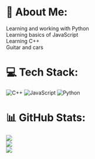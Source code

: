# 💫 About Me:
Learning and working with Python<br>Learning basics of JavaScript<br>Learning C++<br>Guitar and cars


# 💻 Tech Stack:
![C++](https://img.shields.io/badge/c++-%2300599C.svg?style=for-the-badge&logo=c%2B%2B&logoColor=white) ![JavaScript](https://img.shields.io/badge/javascript-%23323330.svg?style=for-the-badge&logo=javascript&logoColor=%23F7DF1E) ![Python](https://img.shields.io/badge/python-3670A0?style=for-the-badge&logo=python&logoColor=ffdd54)
# 📊 GitHub Stats:
![](https://github-readme-stats.vercel.app/api?username=alincibo&theme=dark&hide_border=false&include_all_commits=false&count_private=false)<br/>
![](https://nirzak-streak-stats.vercel.app/?user=alincibo&theme=dark&hide_border=false)<br/>
![](https://github-readme-stats.vercel.app/api/top-langs/?username=alincibo&theme=dark&hide_border=false&include_all_commits=false&count_private=false&layout=compact)

<!-- Proudly created with GPRM ( https://gprm.itsvg.in ) -->
